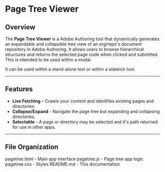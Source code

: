 # Page Tree Viewer 

## Overview

The **Page Tree Viewer** is a Adobe Authoring tool that dynamically generates an expandable and collapsible tree view of an org/repo's document repository in Adobe Authoring. It allows users to browse hierarchical structures and returns the selected page node when clicked and submitted. This is intended to be used within a modal.

It can be used within a stand-alone tool or within a sidekick tool.

---

## Features
- **Live Fetching** – Crawls your content and identifies existing pages and directories.
- **Collapse/Expand** - Navigate the page tree but expanding and collapsing directories.
- **Selectable** - A page or directory may be selected and it's path returned for use in other apps.

---

## File Organization
pagetree.html - Main app interface
pagetree.js - Page tree app logic
pagetree.css - Styles
README.md - This documentation
